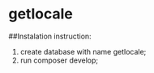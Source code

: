# getlocale

##Instalation instruction:

1. create database with name getlocale;
2. run composer develop;
